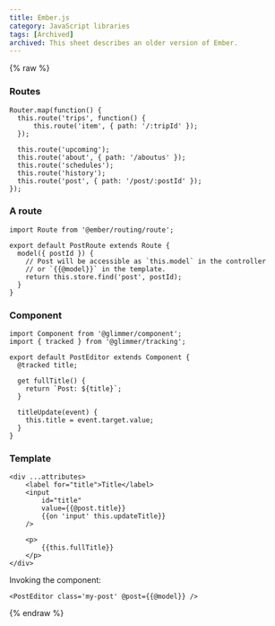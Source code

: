 ```yaml
---
title: Ember.js
category: JavaScript libraries
tags: [Archived]
archived: This sheet describes an older version of Ember.
---
```


{% raw %}

### Routes

    Router.map(function() {
      this.route('trips', function() {
          this.route('item', { path: '/:tripId' });
      });

      this.route('upcoming');
      this.route('about', { path: '/aboutus' });
      this.route('schedules');
      this.route('history');
      this.route('post', { path: '/post/:postId' });
    });

### A route

    import Route from '@ember/routing/route';
    
    export default PostRoute extends Route {
      model({ postId }) {
        // Post will be accessible as `this.model` in the controller
        // or `{{@model}}` in the template.
        return this.store.find('post', postId);
      }
    }

### Component
    
    import Component from '@glimmer/component';
    import { tracked } from '@glimmer/tracking';
    
    export default PostEditor extends Component {
      @tracked title;
     
      get fullTitle() {
        return `Post: ${title}`;
      }
      
      titleUpdate(event) {
        this.title = event.target.value;
      }
    }

### Template

    <div ...attributes>
        <label for="title">Title</label>
        <input
            id="title"
            value={{@post.title}}
            {{on 'input' this.updateTitle}}
        />

        <p>
            {{this.fullTitle}}
        </p>
    </div>

Invoking the component:

    <PostEditor class='my-post' @post={{@model}} />


{% endraw %}
